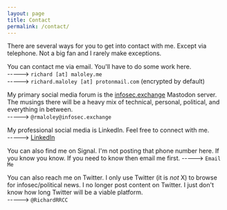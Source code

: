 ```yaml
---
layout: page
title: Contact
permalink: /contact/
---
```

There are several ways for you to get into contact with me. Except via telephone. Not a big fan and I rarely make exceptions.

You can contact me via email. You'll have to do some work here.  
-----> `richard [at] maloley.me`  
-----> `richard.maloley [at] protonmail.com` (encrypted by default)  

My primary social media forum is the [infosec.exchange](https://infosec.exchange) Mastodon server. The musings there will be a heavy mix of technical, personal, political, and everything in between.  
-----> `@rmaloley@infosec.exchange`

My professional social media is LinkedIn. Feel free to connect with me.  
-----> [LinkedIn](https://www.linkedin.com/in/richard-maloley-ii-2273b06/)

You can also find me on Signal. I'm not posting that phone number here. If you know you know. If you need to know then email me first.
-----> `Email Me`

You can also reach me on Twitter. I only use Twitter (it is _not_ X) to browse for infosec/political news. I no longer post content on Twitter. I just don't know how long Twitter will be a viable platform.  
-----> `@RichardRRCC`
